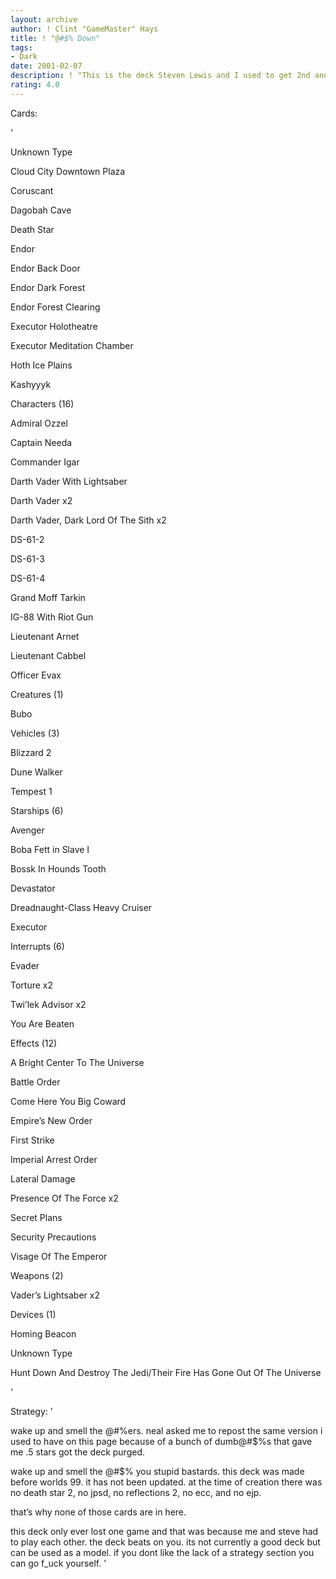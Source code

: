 ```yaml
---
layout: archive
author: ! Clint "GameMaster" Hays
title: ! "@#$% Down"
tags:
- Dark
date: 2001-02-07
description: ! "This is the deck Steven Lewis and I used to get 2nd and 5th place, respectively, at worlds 99.  It once won the deckbuilder award but was purged thanks to people giving me .5 star reviews.  I am reposting it at Neal’s request. "
rating: 4.0
---
```

Cards: 

' 


Unknown Type

Cloud City Downtown Plaza 

Coruscant 

Dagobah Cave 

Death Star 

Endor 

Endor Back Door 

Endor Dark Forest 

Endor Forest Clearing 

Executor Holotheatre 

Executor Meditation Chamber 

Hoth Ice Plains 

Kashyyyk 


Characters (16)

Admiral Ozzel 

Captain Needa 

Commander Igar 

Darth Vader With Lightsaber 

Darth Vader  x2

Darth Vader, Dark Lord Of The Sith  x2

DS-61-2 

DS-61-3 

DS-61-4 

Grand Moff Tarkin 

IG-88 With Riot Gun 

Lieutenant Arnet 

Lieutenant Cabbel 

Officer Evax 


Creatures (1)

Bubo 


Vehicles (3)

Blizzard 2 

Dune Walker 

Tempest 1 


Starships (6)

Avenger 

Boba Fett in Slave I 

Bossk In Hounds Tooth 

Devastator 

Dreadnaught-Class Heavy Cruiser 

Executor 


Interrupts (6)

Evader 

Torture  x2

Twi’lek Advisor  x2

You Are Beaten 


Effects (12)

A Bright Center To The Universe 

Battle Order 

Come Here You Big Coward 

Empire’s New Order 

First Strike 

Imperial Arrest Order 

Lateral Damage 

Presence Of The Force  x2

Secret Plans 

Security Precautions 

Visage Of The Emperor 


Weapons (2)

Vader’s Lightsaber  x2


Devices (1)

Homing Beacon 


Unknown Type

Hunt Down And Destroy The Jedi/Their Fire Has Gone Out Of The Universe 

'

Strategy: '

wake up and smell the @#$% you @#$%ers.  neal asked me to repost the same version i used to have on this page because of a bunch of dumb@#$%s that gave me .5 stars got the deck purged. 



wake up and smell the @#$% you stupid bastards.  this deck was made before worlds 99.  it has not been updated.  at the time of creation there was no death star 2, no jpsd, no reflections 2, no ecc, and no ejp. 


that’s why none of those cards are in here.


this deck only ever lost one game and that was because me and steve had to play each other.  the deck beats on you.  its not currently a good deck but can be used as a model.  if you dont like the lack of a strategy section you can go f_uck yourself.      '